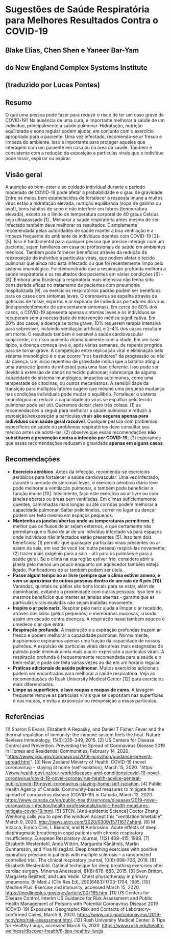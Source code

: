 # Sugestões de Saúde Respiratória para Melhores Resultados Contra o COVID-19
## Blake Elias, Chen Shen e Yaneer Bar-Yam
## do New England Complex Systems Institute
## (traduzido por Lucas Pontes)

## Resumo

O que uma pessoa pode fazer para reduzir o risco de ter um caso grave de COVID-19? Na ausência de uma cura, é importante melhorar a saúde de um indivíduo, principalmente a saúde pulmonar. Hidratação, nutrição equilibrada e sono regular podem ajudar, em conjunto com o exercício apropriado para o paciente. Uma vez infectado, recomenda-se ar fresco e limpeza do ambiente. Isso é importante para proteger aqueles que interagem com um paciente em casa ou na área da saúde. Também é consistente com a redução da exposição a partículas virais que o indivíduo pode tossir, espirrar ou expirar.

## Visão geral
A atenção ao bem-estar e ao cuidado individual durante o período moderado de COVID-19 pode afetar a probabilidade e o grau de gravidade. Entre os meios bem estabelecidos de fortalecer a resposta imune a muitos vírus estão a hidratação elevada, nutrição equilibrada (sopa de galinha ou ovo!), bons hábitos de sono e não interferir em febres (temperatura elevada), exceto se o limite de temperatura corporal de 40 graus Celsius seja ultrapassado [1] . Melhorar a saúde respiratória antes mesmo de ser infectado também deve melhorar os resultados.
É amplamente recomendada pelas autoridades de saúde manter a boa ventilação e a limpeza frequente do ambiente de indivíduos doentes com COVID-19 [2]-[5]. Isso é fundamental para qualquer pessoa que precise interagir com um paciente, sejam familiares em casa ou profissionais de saúde em ambientes médicos. Também pode fornecer benefícios através da redução da reexposição do indivíduo a partículas virais, que podem afetar o tecido pulmonar que ainda não está infectado ou que foi recentemente limpo pelo sistema imunológico.
Foi demonstrado que a respiração profunda melhora a saúde respiratória e os resultados dos pacientes em várias condições [6] - [8]. Embora uma fisioterapia respiratória mais intensiva não tenha sido considerada eficaz no tratamento de pacientes com pneumonia hospitalizada [9], os exercícios respiratórios padrão podem ser benéficos para os casos com sintomas leves.
O coronavírus se espalha através de gotículas de tosse, espirros e ar expirado de indivíduos portadores do vírus (independentemente de apresentarem sintomas). Em cerca de 80\% dos casos, o COVID-19 apresenta apenas sintomas leves e os indivíduos se recuperam sem a necessidade de intervenção médica significativa. Em 20\% dos casos, a doença se torna grave, 10\% requerem terapia intensiva para sobreviver, incluindo ventilação artificial, e 2-4\% dos casos resultam em morte. O resultado também é sensível à saúde cardiovascular subjacente, e o risco aumenta dramaticamente com a idade. Em um caso típico, a doença começa leve e, após várias semanas, de repente progride para se tornar grave. A competição entre replicação viral e eliminação pelo sistema imunológico é o que ocorre "nos bastidores" da progressão ou não da doença. Um início repentino de gravidade indica que a batalha atingiu uma transição (ponto de inflexão) para uma fase diferente. Isso pode ser devido à extensão de danos no tecido pulmonar; sobrecarga de alguma capacidade do sistema imunológico; impactos autoimunes, como uma tempestade de citocinas; ou outros mecanismos. A sensibilidade da transição para múltiplos fatores sugere que mesmo uma pequena mudança nas condições individuais pode mudar o equilíbrio. Fortalecer o sistema imunológico ou reduzir a capacidade do vírus se espalhar pelo tecido pulmonar pode ser útil.
Queremos deixar claro três coisas: (1) as recomendações a seguir para melhorar a saúde pulmonar e reduzir a exposição/reexposição a partículas virais **são seguras apenas para indivíduos com saúde geral razoável**. Qualquer pessoa com problemas específicos de saúde ou problemas respiratórios deve consultar seu médico antes de adotá-las; (2) observe que essas recomendações **não substituem a prevenção contra a infecção por COVID-19**; (3) esperamos que essas recomendações reduzam a gravidade **apenas em alguns casos**.

## Recomendações
* **Exercício aeróbico**. Antes da infecção, recomenda-se exercícios aeróbicos para fortalecer a saúde cardiovascular. Uma vez infectado, durante o período de sintomas leves, o exercício aeróbico diário leve pode melhorar a ventilação pulmonar, e também pode beneficiar a função imune [10]. Idealmente, faça este exercício ao ar livre ou com janelas abertas ou áreas bem ventiladas. Em climas suficientemente quentes, caminhadas mais longas ou até corridas podem melhorar a capacidade pulmonar. Saltar polichinelos, correr no lugar ou dançar podem ser feito mesmo em espaços pequenos.
* **Mantenha as janelas abertas onde as temperaturas permitirem**. É melhor que os fluxos de ar sejam externos, e que certamente não permitam que o fluxo de ar de um indivíduo infectado vá para espaços onde indivíduos não infectados estão presentes [5]. Isso tem dois benefícios: (1) permitir que quaisquer partículas virais presentes no ar saiam da sala, em vez de você (ou outra pessoa) respirá-las novamente; (2) trazer mais oxigênio para a sala - útil para os pulmões e para a saúde geral. Se o clima na sua região estiver frio, considere abrir a janela pelo menos um pouco enquanto um aquecedor também esteja ligado. Purificadores de ar também podem ser úteis.
* **Passe algum tempo ao ar livre (sempre que o clima estiver ameno, e sem se aproximar de outras pessoas dentro de um raio de 6 pés [11])**. Varandas, quintais ou pátios são bons locais para se estar, além de caminhadas, evitando a proximidade com outras pessoas. Isso tem os mesmos benefícios que manter as janelas abertas - garante que as partículas virais exaladas não sejam inaladas novamente.
* **Inspire o ar pelo nariz**. Respirar pelo nariz ajuda a limpar o ar recebido, através dos cílios (pêlos pequenos) e membranas mucosas, criando assim um escudo contra doenças. A respiração nasal também aquece e umedece o ar que entra.
* **Respiração profunda**. A inspiração e a expiração profundas trazem ar fresco e podem melhorar a capacidade pulmonar. Normalmente, inspiramos e expiramos apenas uma fração da capacidade de nossos pulmões. A expulsão de partículas virais das áreas mais estagnadas do pulmão pode diminuir ainda mais a auto-exposição a partículas virais. A respiração profunda é frequentemente recomendada para a saúde e o bem-estar, e pode ser feita várias vezes ao dia em um horário regular.
* **Práticas adicionais de saúde pulmonar**. Muitos exercícios adicionais podem ser encontrados para melhorar a saúde respiratória. Veja as recomendações do Rush University Medical Center [12] para exercícios mais diferenciados.
* **Limpe as superfícies, e lave roupas e roupas de cama**. A lavagem frequente remove as partículas virais que se depositam nas superfícies e nas roupas, e evita a exposição ou reexposição a essas partículas.



## Referências
[1] Sharon S Evans, Elizabeth A Repasky, and Daniel T Fisher. Fever and the thermal regulation of immunity: the immune system feels the heat. Nature Reviews Immunology, 15(6):335–349, 2015.
[2] US Centers for Disease Control and Prevention. Preventing the Spread of Coronavirus Disease 2019 in Homes and Residential Communities, February 14, 2020. "https://www.cdc.gov/coronavirus/2019-ncov/hcp/guidance-prevent-spread.html".
[3] New Zealand Ministry of Health. COVID-19 (novel coronavirus) – staying at home (self-isolation), March 15, 2020. "https: //www.health.govt.nz/our-work/diseases-and-conditions/covid-19-novel-coronavirus/covid-19-novel-coronavirus-health-advice-general-public/covid-19-novel-coronavirus-staying-home-self-isolation.
[4] Public Health Agency of Canada. Community-based measures to mitigate the spread of coronavirus disease (COVID-19) in Canada, March 12, 2020. https://www.canada.ca/en/public-health/services/diseases/2019-novel-coronavirus-infection/health-professionals/public-health-measures-mitigate-covid-19.html.
[5] STCN. [Anti-epidemic Science] Doctor Zhang Wenhong calls you to open the window! Accept this “ventilation timetable”, March 9, 2020. http://news.stcn.com/2020/0309/15711677.shtml.
[6] M Vitacca, Enrico Clini, L Bianchi, and N Ambrosino. Acute effects of deep diaphragmatic breathing in copd patients with chronic respiratory insufficiency. European Respiratory Journal, 11(2):408–415, 1998.
[7] Elisabeth Westerdahl, Anna Wittrin, Margareta Kånåhols, Martin Gunnarsson, and Ylva Nilsagård. Deep breathing exercises with positive expiratory pressure in patients with multiple sclerosis – a randomized controlled trial. The clinical respiratory journal, 10(6):698–706, 2016.
[8] Elisabeth Westerdahl. Optimal technique for deep breathing exercises after cardiac surgery. Minerva Anestesiol, 81(6):678–683, 2015.
[9] Sven Britton, Margareta Bejstedt, and Lars Vedin. Chest physiotherapy in primary pneumonia. Br Med J (Clin Res Ed), 290(6483):1703–1704, 1985.
[10] Medline Plus. Exercise and immunity, accessed March 15, 2020. https://medlineplus.gov/ency/article/007165.htm.
[11] US Centers for Disease Control. Interim US Guidance for Risk Assessment and Public Health Management of Persons with Potential Coronavirus Disease 2019 (COVID-19) Exposures: Geographic Risk and Contacts of Laboratory-confirmed Cases, March 9, 2020. https://www.cdc.gov/coronavirus/2019-ncov/php/risk-assessment.html.
[12] Rush University Medical Center. 8 Tips for Healthy Lungs, accessed March 15, 2020. https://www.rush.edu/health-wellness/discover-health/8-tips-healthy-lungs.
